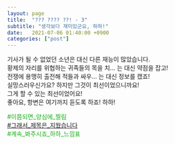 ```yaml
---
layout: page
title:  "??? ???? ??! - 3"
subtitle: "생각보다 재미있군요, 하하!"
date:   2021-07-06 01:40:00 +0900
categories: ["post"]
---
```



기사가 될 수 없었던 소년은 대신 다른 재능이 많았습니다.<br>
황제의 자리를 위협하는 귀족들의 목을 치... 는 대신 약점을 잡고!<br>
전쟁에 용맹히 출전해 적들과 싸우... 는 대신 정보를 캤죠!<br>
실망스러우신가요? 하지만 그것이 최선이었으니까요!<br>
그게 할 수 있는 최선이었어요!<br>
좋아요, 항변은 여기까지 듣도록 하죠! 하하!<br>

<p style="color: #13b013;">
  &#35;이쯤되면&#95;양심에&#95;찔림<br>
  <a href = "https://seil0224.github.io/labyrinth/why.txt">&#35;그래서&#95;제목은&#95;지웠습니다</a><br>
  &#35;계속&#95;봐주시죠&#95;하하&#95;느낌표<br>
</p>
  
